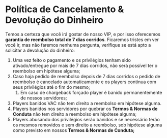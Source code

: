 # Política de Cancelamento & Devolução do Dinheiro

Temos a certeza que você irá gostar de nosso VIP, e por isso oferecemos **garantia de reembolso total de 7 dias corridos**. Ficaremos tristes em ver você ir, mas não faremos nenhuma pergunta, verifique se está apto a solicitar a devolução do dinheiro:

1. Uma vez feito o pagamento e os privilégios tenham sido ativado/entregue por mais de 7 dias corridos, não será possível ter o reembolso em hipótese alguma;
2. Caso haja pedido de reembolso depois de 7 dias corridos o pedido de reembolso é cancelado automaticamente e os players continua com seus privilégios até o fim do mesmo;
   1. Em caso de chargeback forçado player é banido permanentemente de nossos servidores;
3. Players banidos VAC não tem direito a reembolso em hipótese alguma.
4. Players banidos nos servidores por quebrar os **Termos & Normas de Conduta** não tem direito a reembolso em hipótese alguma;
5. Players abusando dos privilégios serão banidos e se necessário terão os mesmos removidos e sem direito a reembolso, sob hipótese alguma como previsto em nossos **Termos & Normas de Conduta;**


